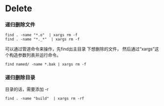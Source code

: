 # Delete

### 递归删除文件
~~~ shell
find . -name "*.o"  | xargs rm -f
find . -name "*._*"  | xargs rm -f
~~~
可以通过管道命令来操作，先find出主目录 下想删除的文件，
然后通过“xargs”这个构造参数列表并运行命令。
~~~ shell
find named/ -name *.bak | xargs rm -f
~~~

### 递归删除目录
目录的话，需要添加 -r
~~~ shell
find . -name "build"  | xargs rm -rf
~~~